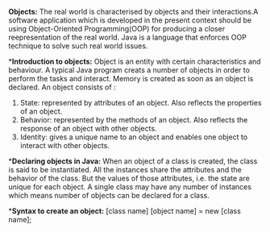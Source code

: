 **Objects:**
The real world is characterised by objects and their interactions.A software application which is developed in the present context should be using Object-Oriented Programming(OOP) for producing a closer reepresentation of the real world. Java is a language that enforces OOP technique to solve such real world issues.


***Introduction to objects:**
Object is an entity with certain characteristics and behaviour. A typical Java program creats a number of objects in order to perform the tasks and interact. Memory is created as soon as an object is declared.
An object consists of : 

1. State: represented by attributes of an object. Also reflects the properties of an object.
2. Behavior: represented by the methods of an object. Also reflects the response of an object with other objects.
3. Identity: gives a unique name to an object and enables one object to interact with other objects.

***Declaring objects in Java:**
When an object of a class is created, the class is said to be instantiated. All the instances share the attributes and the behavior of the class. But the values of those attributes, i.e. the state are unique for each object. A single class may have any number of instances which means number of objects can be declared for a class.

***Syntax to create an object:**
[class name] [object name] = new [class name];
